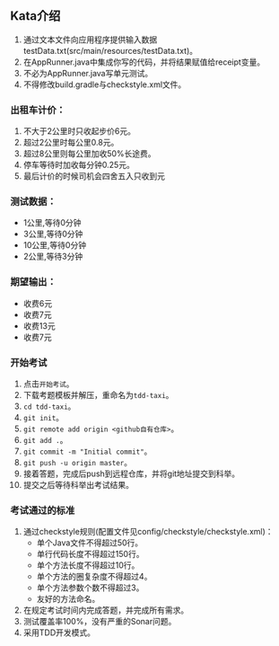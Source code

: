 ## Kata介绍
1. 通过文本文件向应用程序提供输入数据testData.txt(src/main/resources/testData.txt)。
2. 在AppRunner.java中集成你写的代码，并将结果赋值给receipt变量。
3. 不必为AppRunner.java写单元测试。
4. 不得修改build.gradle与checkstyle.xml文件。

### 出租车计价：

1. 不大于2公里时只收起步价6元。
2. 超过2公里时每公里0.8元。
3. 超过8公里则每公里加收50%长途费。
4. 停车等待时加收每分钟0.25元。
5. 最后计价的时候司机会四舍五入只收到元

### 测试数据：

* 1公里,等待0分钟
* 3公里,等待0分钟
* 10公里,等待0分钟
* 2公里,等待3分钟

### 期望输出：

* 收费6元
* 收费7元
* 收费13元
* 收费7元

### 开始考试

1. 点击`开始考试`。
2. 下载考题模板并解压，重命名为`tdd-taxi`。
3. `cd tdd-taxi`。
4. `git init`。
5. `git remote add origin <github自有仓库>`。
6. `git add .`。
7. `git commit -m "Initial commit"`。
8. `git push -u origin master`。
9. 接着答题，完成后push到远程仓库，并将git地址提交到科举。
10. 提交之后等待科举出考试结果。

### 考试通过的标准

1. 通过checkstyle规则(配置文件见config/checkstyle/checkstyle.xml)：
    * 单个Java文件不得超过50行。
    * 单行代码长度不得超过150行。
    * 单个方法长度不得超过10行。
    * 单个方法的圈复杂度不得超过4。
    * 单个方法参数个数不得超过3。
    * 友好的方法命名。
2. 在规定考试时间内完成答题，并完成所有需求。
3. 测试覆盖率100%，没有严重的Sonar问题。
4. 采用TDD开发模式。